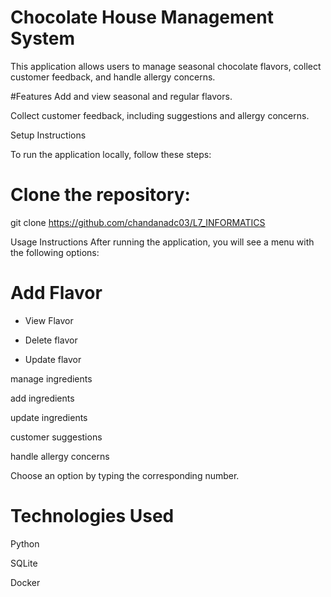 # Chocolate House Management System
This application allows users to manage seasonal chocolate flavors, collect customer feedback, and handle allergy concerns.

#Features
Add and view seasonal and regular flavors.

Collect customer feedback, including suggestions and allergy concerns.

Setup Instructions

To run the application locally, follow these steps:

# Clone the repository:

git clone https://github.com/chandanadc03/L7_INFORMATICS 

Usage Instructions
After running the application, you will see a menu with the following options:

# Add Flavor

* View Flavor

* Delete flavor

* Update flavor

manage ingredients

add ingredients

update ingredients

customer suggestions

handle allergy concerns

Choose an option by typing the corresponding number.

# Technologies Used

Python

SQLite

Docker


